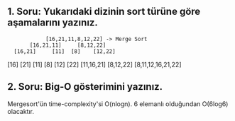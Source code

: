 ## 1. Soru: Yukarıdaki dizinin sort türüne göre aşamalarını yazınız.
                [16,21,11,8,12,22] -> Merge Sort
           [16,21,11]     [8,12,22]
      [16,21]     [11]  [8]    [12,22]
   [16]   [21]   [11]   [8]  [12]   [22]
        [11,16,21]      [8,12,22]
           [8,11,12,16,21,22]

## 2. Soru: Big-O gösterimini yazınız.
Mergesort'ün time-complexity'si O(nlogn).  6 elemanlı olduğundan O(6log6) olacaktır.
